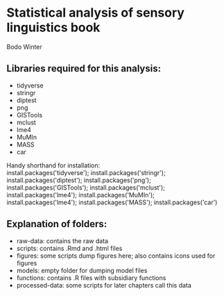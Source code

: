 Statistical analysis of sensory linguistics book
=============

Bodo Winter

## Libraries required for this analysis:

-	tidyverse
-	stringr
-	diptest
-	png
-	GISTools
-	mclust
-	lme4
-	MuMIn
-	MASS
-	car

Handy shorthand for installation:<br>
install.packages('tidyverse'); install.packages('stringr'); install.packages('diptest'); install.packages('png'); install.packages('GISTools'); install.packages('mclust'); install.packages('lme4'); install.packages('MuMIn'); install.packages('lme4'); install.packages('MASS'); install.packages('car')

## Explanation of folders:

-	raw-data: contains the raw data
-	scripts: contains .Rmd and .html files
-	figures: some scripts dump figures here; also contains icons used for figures
-	models: empty folder for dumping model files
-	functions: contains .R files with subsidiary functions
-	processed-data: some scripts for later chapters call this data
